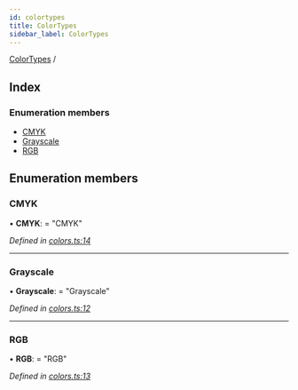 ```yaml
---
id: colortypes
title: ColorTypes
sidebar_label: ColorTypes
---
```


[ColorTypes](colortypes.md) /

## Index

### Enumeration members

* [CMYK](colortypes.md#cmyk)
* [Grayscale](colortypes.md#grayscale)
* [RGB](colortypes.md#rgb)

## Enumeration members

###  CMYK

• **CMYK**: = "CMYK"

*Defined in [colors.ts:14](https://github.com/Hopding/pdf-lib/blob/17b4036/src/api/colors.ts#L14)*

___

###  Grayscale

• **Grayscale**: = "Grayscale"

*Defined in [colors.ts:12](https://github.com/Hopding/pdf-lib/blob/17b4036/src/api/colors.ts#L12)*

___

###  RGB

• **RGB**: = "RGB"

*Defined in [colors.ts:13](https://github.com/Hopding/pdf-lib/blob/17b4036/src/api/colors.ts#L13)*